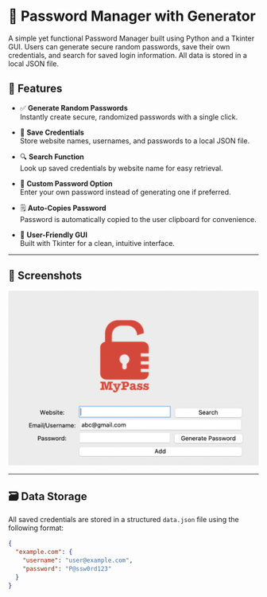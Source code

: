 # 🔐 Password Manager with Generator

A simple yet functional Password Manager built using Python and a Tkinter GUI. Users can generate secure random passwords, save their own credentials, and search for saved login information. All data is stored in a local JSON file.

## 🧰 Features

- ✅ **Generate Random Passwords**  
  Instantly create secure, randomized passwords with a single click.

- 📝 **Save Credentials**  
  Store website names, usernames, and passwords to a local JSON file.

- 🔍 **Search Function**  
  Look up saved credentials by website name for easy retrieval.

- 👤 **Custom Password Option**  
  Enter your own password instead of generating one if preferred.
- 🗒️ **Auto-Copies Password**  
Password is automatically copied to the user clipboard for convenience.
- 🧱 **User-Friendly GUI**  
  Built with Tkinter for a clean, intuitive interface.

---

## 📸 Screenshots

![img.png](img.png)

---

## 🗃️ Data Storage

All saved credentials are stored in a structured `data.json` file using the following format:

```json
{
  "example.com": {
    "username": "user@example.com",
    "password": "P@ssw0rd123"
  }
}